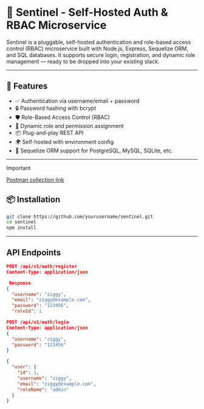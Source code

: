 # 🔐 Sentinel - Self-Hosted Auth & RBAC Microservice

Sentinel is a pluggable, self-hosted authentication and role-based access control (RBAC) microservice built with Node.js, Express, Sequelize ORM, and SQL databases. It supports secure login, registration, and dynamic role management — ready to be dropped into your existing stack.

---

## 🚀 Features

- ✅ Authentication via username/email + password  
- 🔒 Password hashing with bcrypt  
- 🛡️ Role-Based Access Control (RBAC)  
- 🔁 Dynamic role and permission assignment  
- 📦 Plug-and-play REST API  
- 🌍 Self-hosted with environment config  
- 🧱 Sequelize ORM support for PostgreSQL, MySQL, SQLite, etc.

---
> [!IMPORTANT]
> [Postman collection link ](https://postman.co/workspace/sentinel~b74589e2-12c5-41e9-9f29-24cf78d93e00/collection/19138437-d129d1df-7742-4fc3-a74c-bf90ddf70600?action=share&creator=19138437)
  

## 📦 Installation

```bash
git clone https://github.com/yourusername/sentinel.git
cd sentinel
npm install

```
---
##  API Endpoints

```json
POST /api/v1/auth/register
Content-Type: application/json

 Response
{
  "username": "ziggy",
  "email": "ziggy@example.com",
  "password": "123456",
  "roleId": 1

```

```json
POST /api/v1/auth/login
Content-Type: application/json
{
  "username": "ziggy",
  "password": "123456"
}

{
  "user": {
    "id": 1,
    "username": "ziggy",
    "email": "ziggy@example.com",
    "roleName": "admin"
  }
}



```


